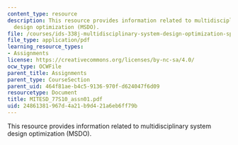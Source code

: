 ```yaml
---
content_type: resource
description: This resource provides information related to multidisciplinary system
  design optimization (MSDO).
file: /courses/ids-338j-multidisciplinary-system-design-optimization-spring-2010/24861381967d4a21b9d421a6eb6ff79b_MITESD_77S10_assn01.pdf
file_type: application/pdf
learning_resource_types:
- Assignments
license: https://creativecommons.org/licenses/by-nc-sa/4.0/
ocw_type: OCWFile
parent_title: Assignments
parent_type: CourseSection
parent_uid: 464f81ae-b4c5-9136-970f-d624047f6d09
resourcetype: Document
title: MITESD_77S10_assn01.pdf
uid: 24861381-967d-4a21-b9d4-21a6eb6ff79b
---
```

This resource provides information related to multidisciplinary system design optimization (MSDO).